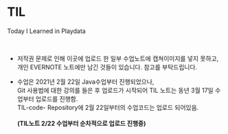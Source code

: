 # TIL
Today I Learned in Playdata

<br/>

- 저작권 문제로 인해 이곳에 업로드 한 일부 수업노트에 캡쳐이미지를 넣지 못하고, <br>개인 EVERNOTE 노트에만 남긴 것들이 있습니다. 참고를 부탁드립니다.

- 수업은 2021년 2월 22일 Java수업부터 진행되었으나, <br> Git 사용법에 대한 강의를 들은 후 업로드가 시작되어 TIL 노트는 동년 3월 17일 수업부터 업로드를 진행함. <br>
TIL-code- Repository에 2월 22일부터의 수업코드는 업로드 되어있음. <br><br>**(TIL노트 2/22 수업부터 순차적으로 업로드 진행중)**
